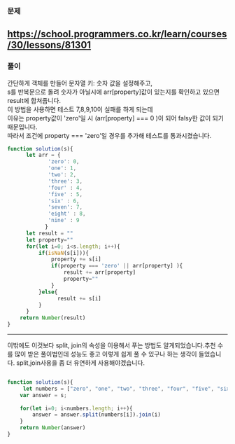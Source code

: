 ### 문제
https://school.programmers.co.kr/learn/courses/30/lessons/81301
---
### 풀이

간단하게 객체를 만들어 문자열 키: 숫자 값을 설정해주고,<br/> 
s를 반복문으로 돌려 숫자가 아닐시에 arr[property]값이 있는지를 확인하고 있으면 result에 합쳐줍니다.<br/> 
이 방법을 사용하면 테스트 7,8,9,10이 실패를 하게 되는데 <br/> 
이유는 property값이 'zero'일 시 (arr[property] === 0 )이 되어 falsy한 값이 되기 때문입니다. <br/> 
따라서 조건에 property === 'zero'일 경우를 추가해 테스트를 통과시켰습니다.
```jsx
function solution(s){
      let arr = {
             'zero': 0, 
             'one': 1, 
             'two': 2, 
             'three': 3,
             'four' : 4,
             'five' : 5,
             'six' : 6,
             'seven': 7,
             'eight' : 8,
             'nine' : 9
            }
      let result = ""
      let property=""
      for(let i=0; i<s.length; i++){
          if(isNaN(s[i])){
              property += s[i]
              if(property === 'zero' || arr[property] ){
                  result += arr[property]
                  property=""
              }
          }else{
                result += s[i]
          }
      }
    return Number(result)
}

```

----
이밖에도 이것보다 split, join의 속성을 이용해서 푸는 방법도 알게되었습니다.추천 수를 많이 받은 풀이법인데 성능도 좋고 이렇게 쉽게 풀 수 있구나 하는 생각이 들었습니다.
split,join사용을 좀 더 유연하게 사용해야겠습니다.
```jsx

function solution(s){
     let numbers = ["zero", "one", "two", "three", "four", "five", "six", "seven", "eight", "nine"];
    var answer = s;
    
    for(let i=0; i<numbers.length; i++){
        answer = answer.split(numbers[i]).join(i)
    }
    return Number(answer)
}

```




